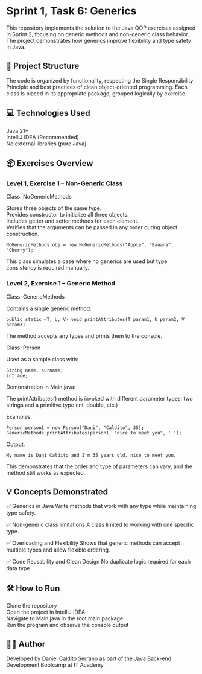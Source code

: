 # Sprint 1, Task 6: Generics
This repository implements the solution to the Java OOP exercises assigned in Sprint 2, focusing on generic methods and non-generic class behavior. The project demonstrates how generics improve flexibility and type safety in Java.

## 📁 Project Structure  
The code is organized by functionality, respecting the Single Responsibility Principle and best practices of clean object-oriented programming. Each class is placed in its appropriate package, grouped logically by exercise.

## 💻 Technologies Used
Java 21+  
IntelliJ IDEA (Recommended)  
No external libraries (pure Java)

## 📦 Exercises Overview

### Level 1, Exercise 1 – Non-Generic Class

Class: NoGenericMethods

Stores three objects of the same type.  
Provides constructor to initialize all three objects.  
Includes getter and setter methods for each element.  
Verifies that the arguments can be passed in any order during object construction.  

`NoGenericMethods obj = new NoGenericMethods("Apple", "Banana", "Cherry");`

This class simulates a case where no generics are used but type consistency is required manually.

### Level 2, Exercise 1 – Generic Method

Class: GenericMethods

Contains a single generic method:

`public static <T, U, V> void printAttributes(T param1, U param2, V param3)`  

The method accepts any types and prints them to the console.

Class: Person

Used as a sample class with:

`String name, surname;`  
`int age;`  

Demonstration in Main.java:

The printAttributes() method is invoked with different parameter types: two strings and a primitive type (int, double, etc.)  

Examples:

`Person person1 = new Person("Dani", "Caldito", 35);`  
`GenericMethods.printAttributes(person1, "nice to meet you", '.');` 

Output:

`My name is Dani Caldito and I'm 35 years old, nice to meet you.`

This demonstrates that the order and type of parameters can vary, and the method still works as expected.

## 💡 Concepts Demonstrated
✅ Generics in Java
Write methods that work with any type while maintaining type safety.

✅ Non-generic class limitations
A class limited to working with one specific type.

✅ Overloading and Flexibility
Shows that generic methods can accept multiple types and allow flexible ordering.

✅ Code Reusability and Clean Design
No duplicate logic required for each data type.

## 🛠️ How to Run
Clone the repository  
Open the project in IntelliJ IDEA  
Navigate to Main.java in the root main package  
Run the program and observe the console output  

## 👨‍💻 Author
Developed by Daniel Caldito Serrano as part of the Java Back-end Development Bootcamp at IT Academy.